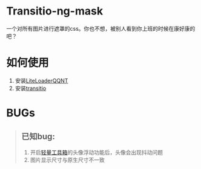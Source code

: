 # Transitio-ng-mask
一个对所有图片进行遮罩的css。你也不想，被别人看到你上班的时候在康好康的吧？
# 如何使用
1. 安装[LiteLoaderQQNT](https://liteloaderqqnt.github.io/)
2. 安装[transitio](https://github.com/PRO-2684/transitio)
# BUGs
> ## 已知bug:
> 1. 开启[轻量工具箱](https://github.com/xiyuesaves/LiteLoaderQQNT-lite_tools)的头像浮动功能后，头像会出现抖动问题
> 2. 图片显示尺寸与原生尺寸不一致
